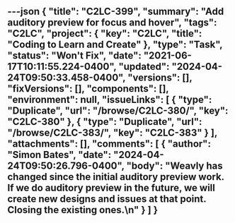 ---json
{
  "title": "C2LC-399",
  "summary": "Add auditory preview for focus and hover",
  "tags": "C2LC",
  "project": {
    "key": "C2LC",
    "title": "Coding to Learn and Create"
  },
  "type": "Task",
  "status": "Won't Fix",
  "date": "2021-06-17T10:11:55.224-0400",
  "updated": "2024-04-24T09:50:33.458-0400",
  "versions": [],
  "fixVersions": [],
  "components": [],
  "environment": null,
  "issueLinks": [
    {
      "type": "Duplicate",
      "url": "/browse/C2LC-380/",
      "key": "C2LC-380"
    },
    {
      "type": "Duplicate",
      "url": "/browse/C2LC-383/",
      "key": "C2LC-383"
    }
  ],
  "attachments": [],
  "comments": [
    {
      "author": "Simon Bates",
      "date": "2024-04-24T09:50:26.796-0400",
      "body": "Weavly has changed since the initial auditory preview work. If we do auditory preview in the future, we will create new designs and issues at that point. Closing the existing ones.\n"
    }
  ]
}
---

        